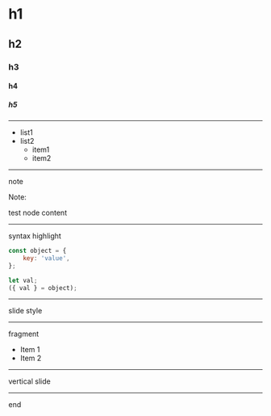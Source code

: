 # h1
## h2
### h3
#### h4
##### h5

----

- list1
- list2
    - item1
    - item2

----

note

Note:

test node content

----

syntax highlight

```js
const object = {
    key: 'value',
};

let val;
({ val } = object);
```

----

slide style

<!-- .slide: data-background="#ff0000" -->

----

fragment

- Item 1 <!-- .element: class="fragment" data-fragment-index="2" -->
- Item 2 <!-- .element: class="fragment grow" data-fragment-index="1" -->

---

vertical slide

----

end
